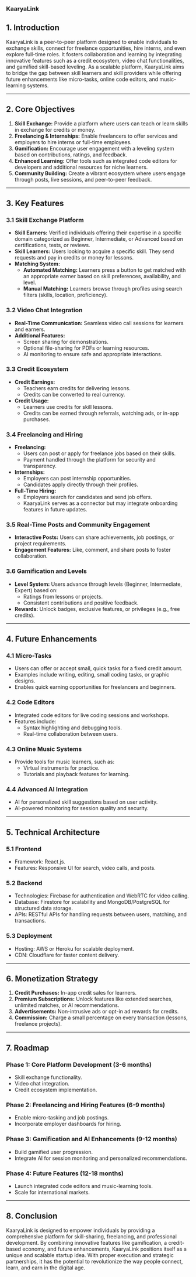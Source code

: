 ### KaaryaLink

## **1. Introduction**

KaaryaLink is a peer-to-peer platform designed to enable individuals to exchange skills, connect for freelance opportunities, hire interns, and even explore full-time roles. It fosters collaboration and learning by integrating innovative features such as a credit ecosystem, video chat functionalities, and gamified skill-based leveling. As a scalable platform, KaaryaLink aims to bridge the gap between skill learners and skill providers while offering future enhancements like micro-tasks, online code editors, and music-learning systems.

---

## **2. Core Objectives**

1. **Skill Exchange:** Provide a platform where users can teach or learn skills in exchange for credits or money.
2. **Freelancing & Internships:** Enable freelancers to offer services and employers to hire interns or full-time employees.
3. **Gamification:** Encourage user engagement with a leveling system based on contributions, ratings, and feedback.
4. **Enhanced Learning:** Offer tools such as integrated code editors for developers and additional resources for niche learners.
5. **Community Building:** Create a vibrant ecosystem where users engage through posts, live sessions, and peer-to-peer feedback.

---

## **3. Key Features**

### **3.1 Skill Exchange Platform**

- **Skill Earners:** Verified individuals offering their expertise in a specific domain categorized as Beginner, Intermediate, or Advanced based on certifications, tests, or reviews.
- **Skill Learners:** Users looking to acquire a specific skill. They send requests and pay in credits or money for lessons.
- **Matching System:**
  - **Automated Matching:** Learners press a button to get matched with an appropriate earner based on skill preferences, availability, and level.
  - **Manual Matching:** Learners browse through profiles using search filters (skills, location, proficiency).

### **3.2 Video Chat Integration**

- **Real-Time Communication:** Seamless video call sessions for learners and earners.
- **Additional Features:**
  - Screen sharing for demonstrations.
  - Optional file-sharing for PDFs or learning resources.
  - AI monitoring to ensure safe and appropriate interactions.

### **3.3 Credit Ecosystem**

- **Credit Earnings:**
  - Teachers earn credits for delivering lessons.
  - Credits can be converted to real currency.
- **Credit Usage:**
  - Learners use credits for skill lessons.
  - Credits can be earned through referrals, watching ads, or in-app purchases.

### **3.4 Freelancing and Hiring**

- **Freelancing:**
  - Users can post or apply for freelance jobs based on their skills.
  - Payment handled through the platform for security and transparency.
- **Internships:**
  - Employers can post internship opportunities.
  - Candidates apply directly through their profiles.
- **Full-Time Hiring:**
  - Employers search for candidates and send job offers.
  - KaaryaLink serves as a connector but may integrate onboarding features in future updates.

### **3.5 Real-Time Posts and Community Engagement**

- **Interactive Posts:** Users can share achievements, job postings, or project requirements.
- **Engagement Features:** Like, comment, and share posts to foster collaboration.

### **3.6 Gamification and Levels**

- **Level System:** Users advance through levels (Beginner, Intermediate, Expert) based on:
  - Ratings from lessons or projects.
  - Consistent contributions and positive feedback.
- **Rewards:** Unlock badges, exclusive features, or privileges (e.g., free credits).

---

## **4. Future Enhancements**

### **4.1 Micro-Tasks**

- Users can offer or accept small, quick tasks for a fixed credit amount.
- Examples include writing, editing, small coding tasks, or graphic designs.
- Enables quick earning opportunities for freelancers and beginners.

### **4.2 Code Editors**

- Integrated code editors for live coding sessions and workshops.
- Features include:
  - Syntax highlighting and debugging tools.
  - Real-time collaboration between users.

### **4.3 Online Music Systems**

- Provide tools for music learners, such as:
  - Virtual instruments for practice.
  - Tutorials and playback features for learning.

### **4.4 Advanced AI Integration**

- AI for personalized skill suggestions based on user activity.
- AI-powered monitoring for session quality and security.

---

## **5. Technical Architecture**

### **5.1 Frontend**

- Framework: React.js.
- Features: Responsive UI for search, video calls, and posts.

### **5.2 Backend**

- Technologies: Firebase for authentication and WebRTC for video calling.
- Database: Firestore for scalability and MongoDB/PostgreSQL for structured data storage.
- APIs: RESTful APIs for handling requests between users, matching, and transactions.

### **5.3 Deployment**

- Hosting: AWS or Heroku for scalable deployment.
- CDN: Cloudflare for faster content delivery.

---

## **6. Monetization Strategy**

1. **Credit Purchases:** In-app credit sales for learners.
2. **Premium Subscriptions:** Unlock features like extended searches, unlimited matches, or AI recommendations.
3. **Advertisements:** Non-intrusive ads or opt-in ad rewards for credits.
4. **Commission:** Charge a small percentage on every transaction (lessons, freelance projects).

---

## **7. Roadmap**

### **Phase 1: Core Platform Development (3-6 months)**

- Skill exchange functionality.
- Video chat integration.
- Credit ecosystem implementation.

### **Phase 2: Freelancing and Hiring Features (6-9 months)**

- Enable micro-tasking and job postings.
- Incorporate employer dashboards for hiring.

### **Phase 3: Gamification and AI Enhancements (9-12 months)**

- Build gamified user progression.
- Integrate AI for session monitoring and personalized recommendations.

### **Phase 4: Future Features (12-18 months)**

- Launch integrated code editors and music-learning tools.
- Scale for international markets.

---

## **8. Conclusion**

KaaryaLink is designed to empower individuals by providing a comprehensive platform for skill-sharing, freelancing, and professional development. By combining innovative features like gamification, a credit-based economy, and future enhancements, KaaryaLink positions itself as a unique and scalable startup idea. With proper execution and strategic partnerships, it has the potential to revolutionize the way people connect, learn, and earn in the digital age.

